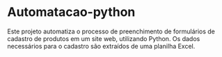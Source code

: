 # Automatacao-python
 Este projeto automatiza o processo de preenchimento de formulários de cadastro de produtos em um site web, utilizando Python. Os dados necessários para o cadastro são extraídos de uma planilha Excel.
